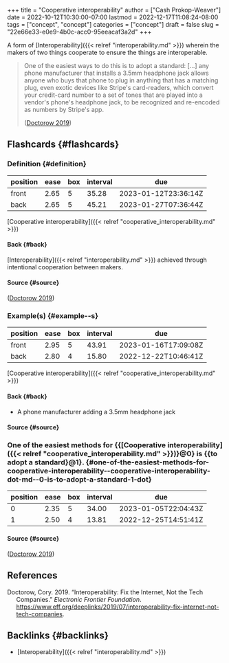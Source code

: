 +++
title = "Cooperative interoperability"
author = ["Cash Prokop-Weaver"]
date = 2022-10-12T10:30:00-07:00
lastmod = 2022-12-17T11:08:24-08:00
tags = ["concept", "concept"]
categories = ["concept"]
draft = false
slug = "22e66e33-e0e9-4b0c-acc0-95eeacaf3a2d"
+++

A form of [Interoperability]({{< relref "interoperability.md" >}}) wherein the makers of two things cooperate to ensure the things are interoperable.

> One of the easiest ways to do this is to adopt a standard: [...] any phone manufacturer that installs a 3.5mm headphone jack allows anyone who buys that phone to plug in anything that has a matching plug, even exotic devices like Stripe's card-readers, which convert your credit-card number to a set of tones that are played into a vendor's phone's headphone jack, to be recognized and re-encoded as numbers by Stripe's app.
>
> (<a href="#citeproc_bib_item_1">Doctorow 2019</a>)


## Flashcards {#flashcards}


### Definition {#definition}

| position | ease | box | interval | due                  |
|----------|------|-----|----------|----------------------|
| front    | 2.65 | 5   | 35.28    | 2023-01-12T23:36:14Z |
| back     | 2.65 | 5   | 45.21    | 2023-01-27T07:36:44Z |

[Cooperative interoperability]({{< relref "cooperative_interoperability.md" >}})


#### Back {#back}

[Interoperability]({{< relref "interoperability.md" >}}) achieved through intentional cooperation between makers.


#### Source {#source}

(<a href="#citeproc_bib_item_1">Doctorow 2019</a>)


### Example(s) {#example--s}

| position | ease | box | interval | due                  |
|----------|------|-----|----------|----------------------|
| front    | 2.95 | 5   | 43.91    | 2023-01-16T17:09:08Z |
| back     | 2.80 | 4   | 15.80    | 2022-12-22T10:46:41Z |

[Cooperative interoperability]({{< relref "cooperative_interoperability.md" >}})


#### Back {#back}

-   A phone manufacturer adding a 3.5mm headphone jack


#### Source {#source}


### One of the easiest methods for {{[Cooperative interoperability]({{< relref "cooperative_interoperability.md" >}})}@0} is {{to adopt a standard}@1}. {#one-of-the-easiest-methods-for-cooperative-interoperability--cooperative-interoperability-dot-md--0-is-to-adopt-a-standard-1-dot}

| position | ease | box | interval | due                  |
|----------|------|-----|----------|----------------------|
| 0        | 2.35 | 5   | 34.00    | 2023-01-05T22:04:43Z |
| 1        | 2.50 | 4   | 13.81    | 2022-12-25T14:51:41Z |


#### Source {#source}

(<a href="#citeproc_bib_item_1">Doctorow 2019</a>)

## References

<style>.csl-entry{text-indent: -1.5em; margin-left: 1.5em;}</style><div class="csl-bib-body">
  <div class="csl-entry"><a id="citeproc_bib_item_1"></a>Doctorow, Cory. 2019. “Interoperability: Fix the Internet, Not the Tech Companies.” <i>Electronic Frontier Foundation</i>. <a href="https://www.eff.org/deeplinks/2019/07/interoperability-fix-internet-not-tech-companies">https://www.eff.org/deeplinks/2019/07/interoperability-fix-internet-not-tech-companies</a>.</div>
</div>


## Backlinks {#backlinks}

-   [Interoperability]({{< relref "interoperability.md" >}})
